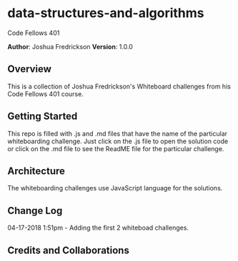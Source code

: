 # data-structures-and-algorithms
Code Fellows 401


**Author**: Joshua Fredrickson
**Version**: 1.0.0 

## Overview
This is a collection of Joshua Fredrickson's Whiteboard challenges from his Code Fellows 401 course.
## Getting Started
This repo is filled with .js and .md files that have the name of the particular whiteboarding challenge.
Just click on the .js file to open the solution code or click on the .md file to see the ReadME file for the
particular challenge.

## Architecture
The whiteboarding challenges use JavaScript language for the solutions.
## Change Log
04-17-2018 1:51pm - Adding the first 2 whiteboad challenges.

## Credits and Collaborations
